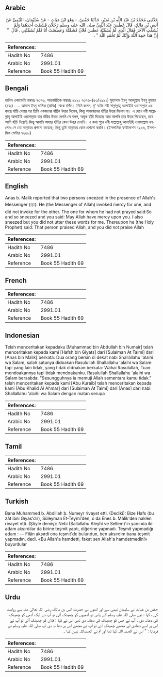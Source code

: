## Arabic


<div dir="rtl" lang="ar" style={{fontSize:'larger',backgroundColor:'#f8f9fa',padding:20}}>
حَدَّثَنِي مُحَمَّدُ بْنُ عَبْدِ اللَّهِ بْنِ نُمَيْرٍ، حَدَّثَنَا حَفْصٌ، - وَهُوَ ابْنُ غِيَاثٍ - عَنْ سُلَيْمَانَ، التَّيْمِيِّ عَنْ أَنَسِ بْنِ مَالِكٍ، قَالَ عَطَسَ عِنْدَ النَّبِيِّ صلى الله عليه وسلم رَجُلاَنِ فَشَمَّتَ أَحَدَهُمَا وَلَمْ يُشَمِّتِ الآخَرَ فَقَالَ الَّذِي لَمْ يُشَمِّتْهُ عَطَسَ فُلاَنٌ فَشَمَّتَّهُ وَعَطَسْتُ أَنَا فَلَمْ تُشَمِّتْنِي ‏.‏ قَالَ ‏ "‏ إِنَّ هَذَا حَمِدَ اللَّهَ وَإِنَّكَ لَمْ تَحْمَدِ اللَّهَ ‏"‏ ‏.‏
</div>
<div style={{backgroundColor:'#f8f9fa',padding:20, marginBottom: 10}}><table> <thead> <tr> <th>References:</th> <th></th> </tr> </thead> <tbody><tr><td>Hadith No</td><td>7486</td></tr><tr><td>Arabic No</td><td>2991.01</td></tr><tr><td>Reference</td><td>Book 55 Hadith 69</td></tr></tbody></table></div>

## Bengali


<div dir="ltr" lang="bn" style={{fontSize:'larger',backgroundColor:'#f8f9fa',padding:20}}>
হাদিস একাডেমি নাম্বারঃ ৭৩৭৬, আন্তর্জাতিক নাম্বারঃ ২৯৯১ ৭৩৭৬-(৫৩/২৯৯১) মুহাম্মাদ ইবনু আবদুল্লাহ ইবনু নুমায়র (রহঃ) ..... আনাস ইবনু মালিক (রাযিঃ) থেকে বর্ণিত। তিনি বলেন, দু' ব্যক্তি নবী সাল্লাল্লাহু আলাইহি ওয়াসাল্লাম এর কাছে হাঁচি দেয়ার পর তিনি একজনের হাঁচির উত্তর দিলেন, কিন্তু অপরজনের হাঁচির উত্তর দিলেন না। এ দেখে নবী সাল্লাল্লাহু আলাইহি ওয়াসাল্লাম যার হাঁচির উত্তর দেননি সে বলল, অমুক হাঁচি দিয়েছে আর আপনি তার উত্তর দিয়েছেন, তবে আমি হাঁচি দিয়েছি কিন্তু আপনি আমার হাঁচির কোন উত্তর দেননি। এ কথা শুনে নবী সাল্লাল্লাহু আলাইহি ওয়াসাল্লাম বললেনঃ সে তো আল্লাহর প্রশংসা করেছে; কিন্তু তুমি আল্লাহর কোন প্রশংসা করনি। (ইসলামিক ফাউন্ডেশন ৭২১৬, ইসলামিক সেন্টার ৭২৬৮)
</div>
<div style={{backgroundColor:'#f8f9fa',padding:20, marginBottom: 10}}><table> <thead> <tr> <th>References:</th> <th></th> </tr> </thead> <tbody><tr><td>Hadith No</td><td>7486</td></tr><tr><td>Arabic No</td><td>2991.01</td></tr><tr><td>Reference</td><td>Book 55 Hadith 69</td></tr></tbody></table></div>

## English


<div dir="ltr" lang="en" style={{fontSize:'larger',backgroundColor:'#f8f9fa',padding:20}}>
Anas b. Malik reported that two persons sneezed in the presence of Allah's Messenger (ﷺ). He (the Messenger of Allah) invoked mercy for one, and did not invoke for the other. The one for whom he had not prayed said:So and so sneezed and you said: May Allah have mercy upon you. I also sneezed but you did not utter these words for me. Thereupon he (the Holy Prophet) said: That person praised Allah, and you did not praise Allah
</div>
<div style={{backgroundColor:'#f8f9fa',padding:20, marginBottom: 10}}><table> <thead> <tr> <th>References:</th> <th></th> </tr> </thead> <tbody><tr><td>Hadith No</td><td>7486</td></tr><tr><td>Arabic No</td><td>2991.01</td></tr><tr><td>Reference</td><td>Book 55 Hadith 69</td></tr></tbody></table></div>

## French


<div dir="ltr" lang="fr" style={{fontSize:'larger',backgroundColor:'#f8f9fa',padding:20}}>

</div>
<div style={{backgroundColor:'#f8f9fa',padding:20, marginBottom: 10}}><table> <thead> <tr> <th>References:</th> <th></th> </tr> </thead> <tbody><tr><td>Hadith No</td><td>7486</td></tr><tr><td>Arabic No</td><td>2991.01</td></tr><tr><td>Reference</td><td>Book 55 Hadith 69</td></tr></tbody></table></div>

## Indonesian


<div dir="ltr" lang="id" style={{fontSize:'larger',backgroundColor:'#f8f9fa',padding:20}}>
Telah menceritakan kepadaku [Muhammad bin Abdullah bin Numair] telah menceritakan kepada kami [Hafsh bin Giyats] dari [Sulaiman At Taimi] dari [Anas bin Malik] berkata: Dua orang bersin di dekat nabi Shallallahu 'alaihi wa Salam, salah satunya didoakan Rasulullah Shallallahu 'alaihi wa Salam tapi yang lain tidak, yang tidak didoakan berkata: Wahai Rasulullah, Tuan mendoakannya tapi tidak mendoakanku. Rasulullah Shallallahu 'alaihi wa Salam bersabda: "Sesungguhnya ia memuji Allah sementara kamu tidak." telah menceritakan kepada kami [Abu Kuraib] telah menceritakan kepada kami [Abu Khalid Al Ahmar] dari [Sulaiman At Taimi] dari [Anas] dari nabi Shallallahu 'alaihi wa Salam dengan matan serupa
</div>
<div style={{backgroundColor:'#f8f9fa',padding:20, marginBottom: 10}}><table> <thead> <tr> <th>References:</th> <th></th> </tr> </thead> <tbody><tr><td>Hadith No</td><td>7486</td></tr><tr><td>Arabic No</td><td>2991.01</td></tr><tr><td>Reference</td><td>Book 55 Hadith 69</td></tr></tbody></table></div>

## Tamil


<div dir="ltr" lang="ta" style={{fontSize:'larger',backgroundColor:'#f8f9fa',padding:20}}>

</div>
<div style={{backgroundColor:'#f8f9fa',padding:20, marginBottom: 10}}><table> <thead> <tr> <th>References:</th> <th></th> </tr> </thead> <tbody><tr><td>Hadith No</td><td>7486</td></tr><tr><td>Arabic No</td><td>2991.01</td></tr><tr><td>Reference</td><td>Book 55 Hadith 69</td></tr></tbody></table></div>

## Turkish


<div dir="ltr" lang="tr" style={{fontSize:'larger',backgroundColor:'#f8f9fa',padding:20}}>
Bana Muhammed b. Abdillah b. Numeyr rivayet etti. (Dediki): Bize Hafs (bu zât ibni Gıyas'dır), Süleyman Et-Teymî'den, o da Enes b. Mâlik'den naklen rivayet etti. (Şöyle demiş): Nebi (Sallallahu Aleyhi ve Sellem)'in yanında iki adam aksırdılar da birine teşmit yaptı, diğerine yapmadı. Teşmit yapmadığı adam : — Filân aksırdi ona teşmit'de bulundun, ben aksırdım bana teşmit yapmadın, dedi. «Bu Allah'a hamdetti, fakat sen Allah'a hamdetmedîn!» buyurdular
</div>
<div style={{backgroundColor:'#f8f9fa',padding:20, marginBottom: 10}}><table> <thead> <tr> <th>References:</th> <th></th> </tr> </thead> <tbody><tr><td>Hadith No</td><td>7486</td></tr><tr><td>Arabic No</td><td>2991.01</td></tr><tr><td>Reference</td><td>Book 55 Hadith 69</td></tr></tbody></table></div>

## Urdu


<div dir="rtl" lang="ur" style={{fontSize:'larger',backgroundColor:'#f8f9fa',padding:20}}>
حفص بن غیاث نے سلیمان تیمی سے اور انھوں نے حضرت انس بن مالک رضی اللہ تعالیٰ عنہ سے روایت کی ، کہا : نبی صلی اللہ علیہ وسلم کے پاس دو آدمیوں کو چھینک آئی تو آپ نے ایک آدمی کو چھینک کی دعانہ دی ۔ آپ نے جس کو چھینک کی دعانہ دی تھی اس نے کہا : فلاں کو چھینک آئی تو آپ نے اس پر اسے دعادی اور مجھے چھینک آئی تو آپ نے مجھے اس پر دعا نہ دی آپ صلی اللہ علیہ وسلم نے فرمایا : " اس نے الحمد اللہ کہا تھا اور تم نے الحمداللہ نہیں کیا ۔
</div>
<div style={{backgroundColor:'#f8f9fa',padding:20, marginBottom: 10}}><table> <thead> <tr> <th>References:</th> <th></th> </tr> </thead> <tbody><tr><td>Hadith No</td><td>7486</td></tr><tr><td>Arabic No</td><td>2991.01</td></tr><tr><td>Reference</td><td>Book 55 Hadith 69</td></tr></tbody></table></div>